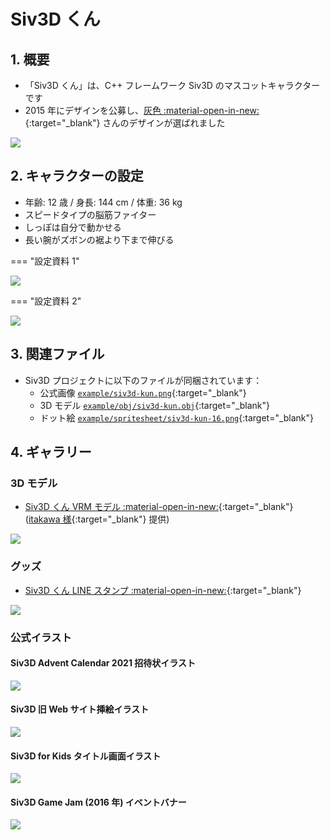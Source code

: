 # Siv3D くん

## 1. 概要
- 「Siv3D くん」は、C++ フレームワーク Siv3D のマスコットキャラクターです
- 2015 年にデザインを公募し、[灰色 :material-open-in-new:](https://www.pixiv.net/users/2177957){:target="_blank"} さんのデザインが選ばれました

<div class="noshadow-75"><img src="https://raw.githubusercontent.com/Siv3D/siv3d.site.resource/main/v6/mascot/siv3d-kun.png"></div>

## 2. キャラクターの設定
- 年齢: 12 歳 / 身長: 144 cm / 体重: 36 kg
- スピードタイプの脳筋ファイター
- しっぽは自分で動かせる
- 長い腕がズボンの裾より下まで伸びる

=== "設定資料 1"
	<div class="noshadow-75"><img src="https://raw.githubusercontent.com/Siv3D/siv3d.site.resource/main/v6/mascot/siv3d-kun-detail-1.png"></div>

=== "設定資料 2"
    <div class="noshadow-75"><img src="https://raw.githubusercontent.com/Siv3D/siv3d.site.resource/main/v6/mascot/siv3d-kun-detail-2.png"></div>


## 3. 関連ファイル
- Siv3D プロジェクトに以下のファイルが同梱されています：
    - 公式画像 [`example/siv3d-kun.png`](https://github.com/Siv3D/OpenSiv3D/blob/main/WindowsDesktop/App/example/siv3d-kun.png){:target="_blank"} 
    - 3D モデル [`example/obj/siv3d-kun.obj`](https://github.com/Siv3D/OpenSiv3D/blob/main/WindowsDesktop/App/example/obj/siv3d-kun.obj){:target="_blank"} 
    - ドット絵 [`example/spritesheet/siv3d-kun-16.png`](https://github.com/Siv3D/OpenSiv3D/blob/main/WindowsDesktop/App/example/spritesheet/siv3d-kun-16.png){:target="_blank"} 

## 4. ギャラリー

### 3D モデル
- [Siv3D くん VRM モデル :material-open-in-new:](https://hub.vroid.com/characters/7116531265367998868/models/9089745600456691557){:target="_blank"}  ([itakawa 様](https://hub.vroid.com/users/20056775){:target="_blank"}  提供)

<div class="noshadow-75"><img src="https://raw.githubusercontent.com/Siv3D/siv3d.site.resource/main/v6/mascot/vrm.png"></div>

### グッズ
- [Siv3D くん LINE スタンプ :material-open-in-new:](https://line.me/S/sticker/6732840){:target="_blank"} 

<div class="noshadow-75"><img src="https://raw.githubusercontent.com/Siv3D/siv3d.site.resource/main/v6/mascot/line.jpg"></div>

### 公式イラスト

#### Siv3D Advent Calendar 2021 招待状イラスト
<div class="noshadow-75"><img src="https://raw.githubusercontent.com/Siv3D/siv3d.site.resource/main/v6/mascot/siv3D-gift.png"></div>

#### Siv3D 旧 Web サイト挿絵イラスト
<div class="noshadow-75"><img src="https://raw.githubusercontent.com/Siv3D/siv3d.site.resource/main/v6/mascot/siv3D-earth.png"></div>

#### Siv3D for Kids タイトル画面イラスト
<div class="noshadow-75"><img src="https://raw.githubusercontent.com/Siv3D/siv3d.site.resource/main/v6/mascot/siv3d-for-kids.png"></div>

#### Siv3D Game Jam (2016 年) イベントバナー
<div class="noshadow-75"><img src="https://raw.githubusercontent.com/Siv3D/siv3d.site.resource/main/v6/mascot/gamejam2016.png"></div>

